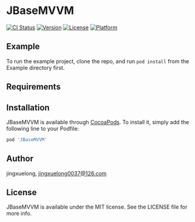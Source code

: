 # JBaseMVVM

[![CI Status](https://img.shields.io/travis/jingxuelong/JBaseMVVM.svg?style=flat)](https://travis-ci.org/jingxuelong/JBaseMVVM)
[![Version](https://img.shields.io/cocoapods/v/JBaseMVVM.svg?style=flat)](https://cocoapods.org/pods/JBaseMVVM)
[![License](https://img.shields.io/cocoapods/l/JBaseMVVM.svg?style=flat)](https://cocoapods.org/pods/JBaseMVVM)
[![Platform](https://img.shields.io/cocoapods/p/JBaseMVVM.svg?style=flat)](https://cocoapods.org/pods/JBaseMVVM)

## Example

To run the example project, clone the repo, and run `pod install` from the Example directory first.

## Requirements

## Installation

JBaseMVVM is available through [CocoaPods](https://cocoapods.org). To install
it, simply add the following line to your Podfile:

```ruby
pod 'JBaseMVVM'
```

## Author

jingxuelong, jingxuelong0037@126.com

## License

JBaseMVVM is available under the MIT license. See the LICENSE file for more info.
